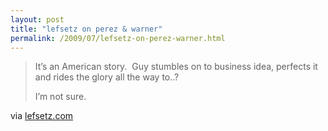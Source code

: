 ```yaml
---
layout: post
title: "lefsetz on perez & warner"
permalink: /2009/07/lefsetz-on-perez-warner.html
---
```


> It’s an American story.  Guy stumbles on to business idea, perfects it and rides the glory all the way to..?
> 
> I’m not sure.

via [lefsetz.com](http://lefsetz.com/wordpress/index.php/archives/2009/07/11/perezs-label-deal/)